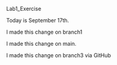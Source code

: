 Lab1_Exercise

Today is September 17th.

I made this change on branch1

I made this change on main.

I made this change on branch3 via GitHub
